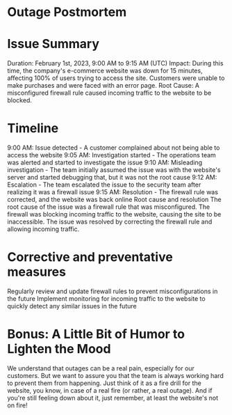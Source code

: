 # Outage Postmortem
# Issue Summary
Duration: February 1st, 2023, 9:00 AM to 9:15 AM (UTC)
Impact: During this time, the company's e-commerce website was down for 15 minutes, affecting 100% of users trying to access the site. Customers were unable to make purchases and were faced with an error page.
Root Cause: A misconfigured firewall rule caused incoming traffic to the website to be blocked.

# Timeline
9:00 AM: Issue detected - A customer complained about not being able to access the website
9:05 AM: Investigation started - The operations team was alerted and started to investigate the issue
9:10 AM: Misleading investigation - The team initially assumed the issue was with the website's server and started debugging that, but it was not the root cause
9:12 AM: Escalation - The team escalated the issue to the security team after realizing it was a firewall issue
9:15 AM: Resolution - The firewall rule was corrected, and the website was back online
Root cause and resolution
The root cause of the issue was a firewall rule that was misconfigured. The firewall was blocking incoming traffic to the website, causing the site to be inaccessible. The issue was resolved by correcting the firewall rule and allowing incoming traffic.

# Corrective and preventative measures
Regularly review and update firewall rules to prevent misconfigurations in the future
Implement monitoring for incoming traffic to the website to quickly detect any similar issues in the future
# Bonus: A Little Bit of Humor to Lighten the Mood
We understand that outages can be a real pain, especially for our customers. But we want to assure you that the team is always working hard to prevent them from happening. Just think of it as a fire drill for the website, you know, in case of a real fire (or rather, a real outage). And if you're still feeling down about it, just remember, at least the website's not on fire!
